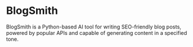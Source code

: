 # BlogSmith
BlogSmith is a Python-based AI tool for writing SEO-friendly blog posts, powered by popular APIs and capable of generating content in a specified tone.
